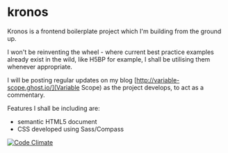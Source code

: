 kronos
======

Kronos is a frontend boilerplate project which I'm building from the ground up.

I won't be reinventing the wheel - where current best practice examples already exist in the wild, like H5BP for example, I shall be utilising them whenever appropriate.

I will be posting regular updates on my blog [http://variable-scope.ghost.io/](Variable Scope) as the project develops, to act as a commentary.

Features I shall be including are:

- semantic HTML5 document
- CSS developed using Sass/Compass

[![Code Climate](https://codeclimate.com/github/paul66/kronos.png)](https://codeclimate.com/github/paul66/kronos)
